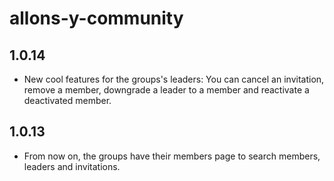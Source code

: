 # allons-y-community

## 1.0.14

- New cool features for the groups's leaders: You can cancel an invitation, remove a member, downgrade a leader to a member and reactivate a deactivated member.

## 1.0.13

- From now on, the groups have their members page to search members, leaders and invitations.
